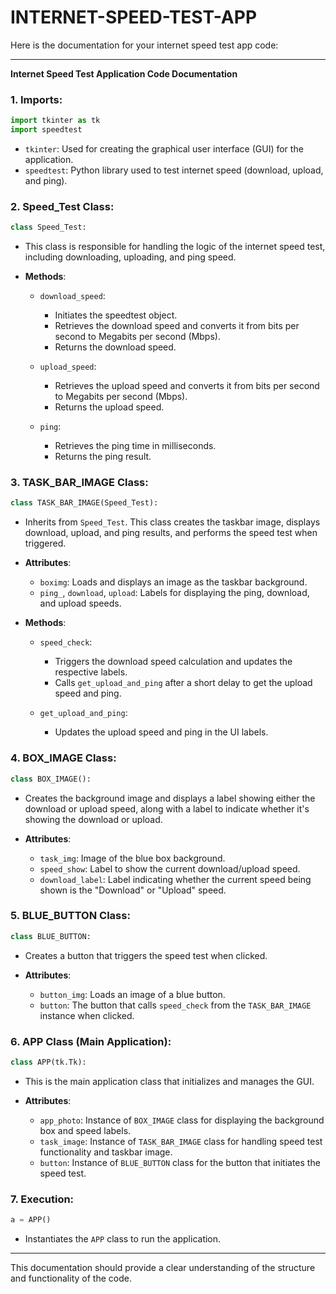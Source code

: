# INTERNET-SPEED-TEST-APP

Here is the documentation for your internet speed test app code:

---

**Internet Speed Test Application Code Documentation**

### 1. **Imports**:
```python
import tkinter as tk
import speedtest
```
- `tkinter`: Used for creating the graphical user interface (GUI) for the application.
- `speedtest`: Python library used to test internet speed (download, upload, and ping).

### 2. **Speed_Test Class**:
```python
class Speed_Test:
```
- This class is responsible for handling the logic of the internet speed test, including downloading, uploading, and ping speed.
  
- **Methods**:
    - `download_speed`: 
        - Initiates the speedtest object.
        - Retrieves the download speed and converts it from bits per second to Megabits per second (Mbps).
        - Returns the download speed.
    
    - `upload_speed`: 
        - Retrieves the upload speed and converts it from bits per second to Megabits per second (Mbps).
        - Returns the upload speed.
    
    - `ping`: 
        - Retrieves the ping time in milliseconds.
        - Returns the ping result.

### 3. **TASK_BAR_IMAGE Class**:
```python
class TASK_BAR_IMAGE(Speed_Test):
```
- Inherits from `Speed_Test`. This class creates the taskbar image, displays download, upload, and ping results, and performs the speed test when triggered.

- **Attributes**:
    - `boximg`: Loads and displays an image as the taskbar background.
    - `ping_`, `download`, `upload`: Labels for displaying the ping, download, and upload speeds.
  
- **Methods**:
    - `speed_check`: 
        - Triggers the download speed calculation and updates the respective labels.
        - Calls `get_upload_and_ping` after a short delay to get the upload speed and ping.
    
    - `get_upload_and_ping`: 
        - Updates the upload speed and ping in the UI labels.

### 4. **BOX_IMAGE Class**:
```python
class BOX_IMAGE():
```
- Creates the background image and displays a label showing either the download or upload speed, along with a label to indicate whether it's showing the download or upload.

- **Attributes**:
    - `task_img`: Image of the blue box background.
    - `speed_show`: Label to show the current download/upload speed.
    - `download_label`: Label indicating whether the current speed being shown is the "Download" or "Upload" speed.

### 5. **BLUE_BUTTON Class**:
```python
class BLUE_BUTTON:
```
- Creates a button that triggers the speed test when clicked.

- **Attributes**:
    - `button_img`: Loads an image of a blue button.
    - `button`: The button that calls `speed_check` from the `TASK_BAR_IMAGE` instance when clicked.

### 6. **APP Class (Main Application)**:
```python
class APP(tk.Tk):
```
- This is the main application class that initializes and manages the GUI.
  
- **Attributes**:
    - `app_photo`: Instance of `BOX_IMAGE` class for displaying the background box and speed labels.
    - `task_image`: Instance of `TASK_BAR_IMAGE` class for handling speed test functionality and taskbar image.
    - `button`: Instance of `BLUE_BUTTON` class for the button that initiates the speed test.

### 7. **Execution**:
```python
a = APP()
```
- Instantiates the `APP` class to run the application.

---

This documentation should provide a clear understanding of the structure and functionality of the code.